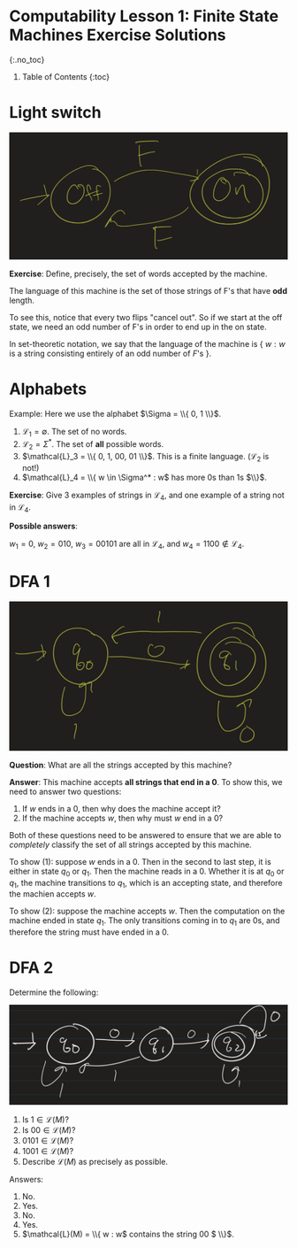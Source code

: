 # Computability Lesson 1: Finite State Machines Exercise Solutions
{:.no_toc}

1. Table of Contents
{:toc}

# Light switch

<img class="noreverse" src="../images/light-switch.jpeg" />

**Exercise**: Define, precisely, the set of words accepted by the machine.

The language of this machine is the set of those strings of F's that have **odd** length.

To see this, notice that every two flips "cancel out". So if we start at the off state, we need an odd number of F's in order to end up in the on state.

In set-theoretic notation, we say that the language of the machine is { $w : w$ is a string consisting entirely of an odd number of $F$'s }.

# Alphabets

Example: Here we use the alphabet $\Sigma = \\{ 0, 1 \\}$.

1. $\mathcal{L}_1 = \emptyset$. The set of no words.
2. $\mathcal{L}_2 = \Sigma^*$. The set of **all** possible words.
3. $\mathcal{L}_3 = \\{ 0, 1, 00, 01 \\}$. This is a finite language. ($\mathcal{L}_2$ is not!)
4. $\mathcal{L}_4 = \\{ w \in \Sigma^* : w$ has more 0s than 1s $\\}$.

**Exercise**: Give 3 examples of strings in $\mathcal{L}_4$, and one example of a string not in $\mathcal{L}_4$.

**Possible answers**:

$w_1 = 0$, $w_2 = 010$, $w_3 = 00101$ are all in $\mathcal{L}_4$, and $w_4 = 1100 \notin \mathcal{L}_4$.

# DFA 1

<img class="noreverse" src="../images/dfa-example.jpeg" />

**Question**: What are all the strings accepted by this machine?

**Answer**: This machine accepts **all strings that end in a 0**. To show this, we need to answer two questions:

1. If $w$ ends in a 0, then why does the machine accept it?
2. If the machine accepts $w$, then why must $w$ end in a 0?

Both of these questions need to be answered to ensure that we are able to *completely* classify the set of all strings accepted by this machine.

To show (1): suppose $w$ ends in a 0. Then in the second to last step, it is either in state $q_0$ or $q_1$. Then the machine reads in a 0. Whether it is at $q_0$ or $q_1$, the machine transitions to $q_1$, which is an accepting state, and therefore the machien accepts $w$.

To show (2): suppose the machine accepts $w$. Then the computation on the machine ended in state $q_1$. The only transitions coming in to $q_1$ are 0s, and therefore the string must have ended in a 0.

# DFA 2

Determine the following:

<img class="noreverse" src="../images/dfa-ex2.jpeg" />

1. Is $1 \in \mathcal{L}(M)$?
2. Is $00 \in \mathcal{L}(M)$?
3. $0101 \in \mathcal{L}(M)$?
4. $1001 \in \mathcal{L}(M)$?
5. Describe $\mathcal{L}(M)$ as precisely as possible.

Answers:

1. No.
2. Yes.
3. No.
4. Yes.
5. $\mathcal{L}(M) = \\{ w : w$ contains the string 00 $ \\}$.